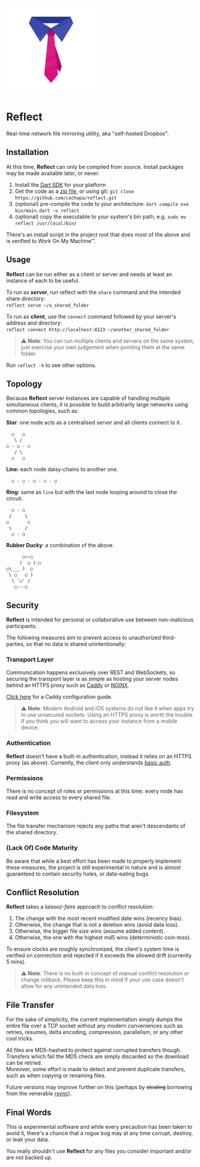 <img src="media/icon.svg" width="240">

# Reflect

Real-time network file mirroring utility, aka "self-hosted Dropbox".

## Installation

At this time, **Reflect** can only be compiled from source. Install packages may be made available later, or never.

1. Install the [Dart SDK](https://dart.dev/get-dart) for your platform
2. Get the code as a [zip file](https://github.com/cachapa/reflect/archive/refs/heads/master.zip), or using git: `git clone https://github.com/cachapa/reflect.git`
3. (optional) pre-compile the code to your architecture: `dart compile exe bin/main.dart -o reflect`
4. (optional) copy the executable to your system's bin path, e.g. `sudo mv reflect /usr/local/bin/`

There's an install script in the project root that does most of the above and is verified to Work On My Machine™.

## Usage

**Reflect** can be run either as a client or server and needs at least an instance of each to be useful.

To run as **server**, run reflect with the `share` command and the intended share directory:  
`reflect serve ~/a_shared_folder`

To run as **client**, use the `connect` command followed by your server's address and directory:  
`reflect connect http://localhost:8123 ~/another_shared_folder`

> ⚠️ **Note**: You can run multiple clients and servers on the same system, just exercise your own judgement when pointing them at the same folder.

Run `reflect -h` to see other options.

## Topology

Because **Reflect** server instances are capable of handling multiple simultaneous clients, it is possible to build arbitrarily large networks using common topologies, such as:

**Star**: one node acts as a centralised server and all clients connect to it.

```
  ○   ○
   \ /
○ - ○ - ○
   / \
  ○   ○
```

**Line:** each node daisy-chains to another one.

```
  ○ - ○ - ○ - ○ - ○
```

**Ring:** same as `line` but with the last node looping around to close the circuit.

```
  ○ - ○
 /     \
○       ○
 \     /
  ○ - ○
```

**Rubber Ducky**: a combination of the above.

```
      ○~~○
     (  ○ )-○
○\___ )  ○
 \ ○   ○ )
  \ `○' /
   ○---○
```

## Security

**Reflect** is intended for personal or collaborative use between non-malicious participants.

The following measures aim to prevent access to unauthorized third-parties, so that no data is shared unintentionally:

### Transport Layer

Communication happens exclusively over REST and WebSockets, so securing the transport layer is as simple as hosting your server nodes behind an HTTPS proxy such as [Caddy](https://caddyserver.com) or [NGINX](https://www.nginx.com).

[Click here](CADDY_GUIDE.md) for a Caddy configuration guide.

> ⚠️ **Note**: Modern Android and iOS systems do not like it when apps try to use unsecured sockets. Using an HTTPS proxy is worth the trouble if you think you will want to access your instance from a mobile device.

### Authentication

**Reflect** doesn't have a built-in authentication, instead it relies on an HTTPS proxy (as above). Currently, the client only understands [basic auth](https://en.wikipedia.org/wiki/Basic_access_authentication).

### Permissions

There is no concept of roles or permissions at this time: every node has read and write access to every shared file.

### Filesystem

The file transfer mechanism rejects any paths that aren't descendants of the shared directory.

### (Lack Of) Code Maturity 

Be aware that while a best effort has been made to properly implement these measures, the project is still experimental in nature and is almost guaranteed to contain security holes, or data-eating bugs.

## Conflict Resolution

**Reflect** takes a _laissez-faire_ approach to conflict resolution:

1. The change with the most recent modified date wins (recency bias).
2. Otherwise, the change that is not a deletion wins (avoid data loss).
3. Otherwise, the bigger file size wins (assume added content).
4. Otherwise, the one with the highest md5 wins (deterministic coin-toss).

To ensure clocks are roughly synchronized, the client's system time is verified on connection and rejected if it exceeds the allowed drift (currently 5 mins).

> ⚠️ **Note**: There is no built-in concept of manual conflict resolution or change rollback. Please keep this in mind if your use case doesn't allow for any unintended data loss.

## File Transfer

For the sake of simplicity, the current implementation simply dumps the entire file over a TCP socket without any modern conveniences such as retries, resumes, delta encoding, compression, parallelism, or any other cool tricks.

All files are MD5-hashed to protect against corrupted transfers though. Transfers which fail the MD5 check are simply discarded so the download can be retried.  
Moreover, some effort is made to detect and prevent duplicate transfers, such as when copying or renaming files.

Future versions may improve further on this (perhaps by ~~stealing~~ borrowing from the venerable [rsync](https://rsync.samba.org)).

## Final Words

This is experimental software and while every precaution has been taken to avoid it, there's a chance that a rogue bug may at any time corrupt, destroy, or leak your data.

You really shouldn't use **Reflect** for any files you consider important and/or are not backed up.
